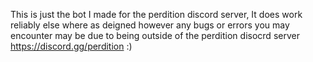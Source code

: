This is just the bot I made for the perdition discord server, It does work reliably else where as deigned however any bugs or errors you may encounter may be due to being outside of the perdition disocrd server
https://discord.gg/perdition :)
